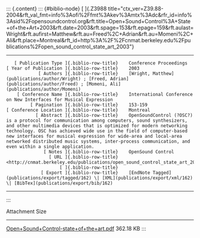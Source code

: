 ::: {.content}
::: {#biblio-node}
[ ]{.Z3988
title="ctx_ver=Z39.88-2004&rft_val_fmt=info%3Aofi%2Ffmt%3Akev%3Amtx%3Adc&rfr_id=info%3Asid%2Fopensoundcontrol.org&rft.title=Open+Sound+Control%3A+State+of+the+Art+2003&rft.date=2003&rft.spage=153&rft.epage=159&rft.aulast=Wright&rft.aufirst=Matthew&rft.au=Freed%2C+Adrian&rft.au=Momeni%2C+Ali&rft.place=Montreal&rft_id=http%3A%2F%2Fcnmat.berkeley.edu%2Fpublications%2Fopen_sound_control_state_art_2003"}

  -------------------------------------------- -- --------------------------------------------------------------------------------------------------------------------------------------------------------------------------------------------------------------------------------------------------------------------------------------------------------------------------------------------------------------------------------------------------------------------
       [ Publication Type ]{.biblio-row-title}    Conference Proceedings
    [ Year of Publication ]{.biblio-row-title}    2003
                [ Authors ]{.biblio-row-title}    [Wright, Matthew](publications/author/Wright) ; [Freed, Adrian](publications/author/Freed) ; [Momeni, Ali](publications/author/Momeni)
        [ Conference Name ]{.biblio-row-title}    International Conference on New Interfaces for Musical Expression
             [ Pagination ]{.biblio-row-title}    153-159
    [ Conference Location ]{.biblio-row-title}    Montreal
               [ Abstract ]{.biblio-row-title}    OpenSoundControl (?OSC?) is a protocol for communication among computers, sound synthesizers, and other multimedia devices that is optimized for modern networking technology. OSC has achieved wide use in the field of computer-based new interfaces for musical expression for wide-area and local-area networked distributed music systems, inter-process communication, and even within a single application.
                  [ Notes ]{.biblio-row-title}    OpenSound Control
                    [ URL ]{.biblio-row-title}    <http://cnmat.berkeley.edu/publications/open_sound_control_state_art_2003>
                        [ ]{.biblio-row-title}    
                 [ Export ]{.biblio-row-title}    [EndNote Tagged](publications/export/tagged/162) \| [XML](publications/export/xml/162) \| [BibTex](publications/export/bib/162)
  -------------------------------------------- -- --------------------------------------------------------------------------------------------------------------------------------------------------------------------------------------------------------------------------------------------------------------------------------------------------------------------------------------------------------------------------------------------------------------------
:::

  Attachment                                                                                 Size
  ------------------------------------------------------------------------------------------ -----------
  [Open+Sound+Control-state+of+the+art.pdf](files/Open+Sound+Control-state+of+the+art.pdf)   362.18 KB
:::
